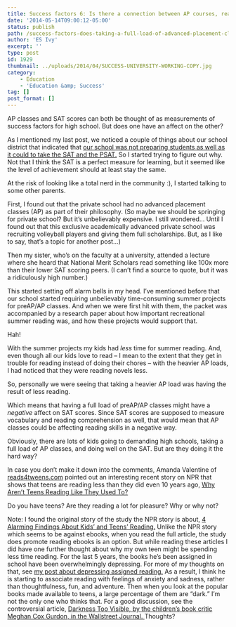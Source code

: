 ```yaml
---
title: Success factors 6: Is there a connection between AP courses, reading, and SAT scores?
date: '2014-05-14T09:00:12-05:00'
status: publish
path: /success-factors-does-taking-a-full-load-of-advanced-placement-classes-lead-to-good-sat-scores-or-not
author: 'ES Ivy'
excerpt: ''
type: post
id: 1929
thumbnail: ../uploads/2014/04/SUCCESS-UNIVERSITY-WORKING-COPY.jpg
category:
    - Education
    - 'Education &amp; Success'
tag: []
post_format: []
---
```

AP classes and SAT scores can both be thought of as measurements of success factors for high school. But does one have an affect on the other?

As I mentioned my last post, we noticed a couple of things about our school district that indicated that [our school was not preparing students as well as it could to take the SAT and the PSAT.](http://192.168.1.34:4945/?p=1927 "success factors: 5") So I started trying to figure out why. Not that I think the SAT is a perfect measure for learning, but it seemed like the level of achievement should at least stay the same.

At the risk of looking like a total nerd in the community :), I started talking to some other parents.

First, I found out that the private school had no advanced placement classes (AP) as part of their philosophy. (So maybe we should be springing for private school? But it’s unbelievably expensive. I still wondered… Until I found out that this exclusive academically advanced private school was recruiting volleyball players and giving them full scholarships. But, as I like to say, that’s a topic for another post…)

Then my sister, who’s on the faculty at a university, attended a lecture where she heard that National Merit Scholars read something like 100x more than their lower SAT scoring peers. (I can’t find a source to quote, but it was a ridiculously high number.)

This started setting off alarm bells in my head. I’ve mentioned before that our school started requiring unbelievably time-consuming summer projects for preAP/AP classes. And when we were first hit with them, the packet was accompanied by a research paper about how important recreational summer reading was, and how these projects would support that.

Hah!

With the summer projects my kids had *less* time for summer reading. And, even though all our kids love to read – I mean to the extent that they get in trouble for reading instead of doing their chores – with the heavier AP loads, I had noticed that they were reading novels less.

So, personally we were seeing that taking a heavier AP load was having the result of less reading.

Which means that having a full load of preAP/AP classes might have a *negative* affect on SAT scores. Since SAT scores are supposed to measure vocabulary and reading comprehension as well, that would mean that AP classes could be affecting reading skills in a negative way.

Obviously, there are lots of kids going to demanding high schools, taking a full load of AP classes, and doing well on the SAT. But are they doing it the hard way?

In case you don’t make it down into the comments, Amanda Valentine of [reads4tweens.com](http://reads4tweens.com/ "book review blog") pointed out an interesting recent story on NPR that shows that teens are reading less than they did even 10 years ago, [Why Aren’t Teens Reading Like They Used To?](http://www.npr.org/2014/05/12/311111701/why-arent-teens-reading-like-they-used-to# "teens reading less")

Do you have teens? Are they reading a lot for pleasure? Why or why not?

Note: I found the original story of the study the NPR story is about, [4 Alarming Findings About Kids’ and Teens’ Reading.](https://www.commonsensemedia.org/blog/4-alarming-findings-about-kids-and-teens-reading "teen reading") Unlike the NPR story which seems to be against ebooks, when you read the full article, the study does promote reading ebooks is an option. But while reading these articles I did have one further thought about why my own teen might be spending less time reading. For the last 5 years, the books he’s been assigned in school have been overwhelmingly depressing. For more of my thoughts on that, see [my post about depressing assigned reading.](http://192.168.1.34:4945/why-is-required-school-reading-so-depressing/ "Why is required school reading so depressing?") As a result, I think he is starting to associate reading with feelings of anxiety and sadness, rather than thoughtfulness, fun, and adventure. Then when you look at the popular books made available to teens, a large percentage of them are “dark.” I’m not the only one who thinks that. For a good discussion, see the controversial article, [Darkness Too Visible, by the children’s book critic Meghan Cox Gurdon, in the Wallstreet Journal. ](http://online.wsj.com/news/articles/SB10001424052702303657404576357622592697038 "teen literature is dark")Thoughts?